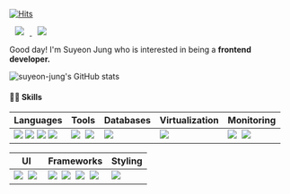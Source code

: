 [![Hits](https://hits.seeyoufarm.com/api/count/incr/badge.svg?url=https%3A%2F%2Fgithub.com%2Fsuyeon-jung&count_bg=%2379C83D&title_bg=%23555555&icon=&icon_color=%23E7E7E7&title=hits&edge_flat=false)](https://hits.seeyoufarm.com)


<a href="https://suyeon-jung.tistory.com/">
    <img 
        src="http://img.shields.io/badge/-Blog-black?style=flat&logo=BookStack&link=https://suyeon-jung.tistory.com/"
        style="height : auto; margin-left : 10px; margin-right : 10px;"/>
</a> 

<a href="https://velog.io/@suyeon-jung">
    <img 
        src="http://img.shields.io/badge/-Tech%20Blog(deprecated)-black?style=flat&logo=velog&link=https://velog.io/@suyeon-jung"
        style="height : auto; margin-left : 10px; margin-right : 10px;"/>
</a> 




Good day! I'm Suyeon Jung who is interested in being a **frontend developer.**




![suyeon-jung's GitHub stats](https://github-readme-stats.vercel.app/api?username=suyeon-jung&show_icons=true&theme=vue)



#### 👩‍💻 Skills

|Languages|Tools|Databases|Virtualization|Monitoring
|--|--|--|--|--|
|<img src="https://img.shields.io/badge/Javascript-F7DF1E?style=flat-square&logo=javascript&logoColor=white"/></a> <img src="https://img.shields.io/badge/Python3-3766AB?style=flat-square&logo=Python&logoColor=white"/></a> <img src="https://img.shields.io/badge/C++-00599C?style=flat-square&logo=C%2B%2B&logoColor=white"/></a> <img src="https://img.shields.io/badge/C-A8B9CC?style=flat-square&logo=C%2B%2B&logoColor=white"/></a>|<img src="https://img.shields.io/badge/Git-F05032?style=flat-square&logo=Git&logoColor=white"/></a>&nbsp; <img src="https://img.shields.io/badge/Firebase-FFCA28?style=flat-square&logo=Firebase&logoColor=white"/>|<img src="https://img.shields.io/badge/MySQL-4479A1?style=flat-square&logo=MySQL&logoColor=white"/></a>&nbsp;|<img src="https://img.shields.io/badge/Docker-2496ED?style=flat-square&logo=Docker&logoColor=white"/></a>&nbsp;|<img src="https://img.shields.io/badge/Prometheus-E6522C?style=flat-square&logo=Prometheus&logoColor=white"/></a>&nbsp; <img src="https://img.shields.io/badge/Grafana-F46800?style=flat-square&logo=Grafana&logoColor=white"/></a>&nbsp;

|UI|Frameworks|Styling|
|--|--|--|
|<img src="https://img.shields.io/badge/HTML5-E34F26?style=flat-square&logo=HTML5&logoColor=white"/></a>&nbsp; <img src="https://img.shields.io/badge/CSS3-1572B6?style=flat-square&logo=CSS3&logoColor=white"/></a>&nbsp;|<img src="https://img.shields.io/badge/React-61DAFB?style=flat-square&logo=React&logoColor=white"/></a>&nbsp; <img src="https://img.shields.io/badge/ReactNative-61DAFB?style=flat-square&logo=React&logoColor=white"/></a>&nbsp; <img src="https://img.shields.io/badge/Express-000000?style=flat-square&logo=Express&logoColor=white"/></a>&nbsp; <img src="https://img.shields.io/badge/Django-092E20?style=flat-square&logo=Django&logoColor=white"/></a>&nbsp;|<img src="https://img.shields.io/badge/Bootstrap-7952B3?style=flat-square&logo=Bootstrap&logoColor=white"/></a>&nbsp;|

  
  


<!--
**suyeon-jung/suyeon-jung** is a ✨ _special_ ✨ repository because its `README.md` (this file) appears on your GitHub profile.

Here are some ideas to get you started:

- 🔭 I’m currently working on ...
- 🌱 I’m currently learning ...
- 👯 I’m looking to collaborate on ...
- 🤔 I’m looking for help with ...
- 💬 Ask me about ...
- 📫 How to reach me: ...
- 😄 Pronouns: ...
- ⚡ Fun fact: ...
-->
